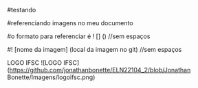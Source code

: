 #testando

#referenciando imagens no meu documento

#o formato para referenciar é ! [] () //sem espaços

#! [nome da imagem] (local da imagem no git) //sem espaços

LOGO IFSC
![LOGO IFSC](https://github.com/jonathanbonette/ELN22104_2/blob/Jonathan Bonette/Imagens/logoifsc.png)
